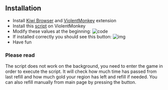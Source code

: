 ## Installation
- Install [Kiwi Browser][kiwi] and [ViolentMonkey][vm] extension
- Install this [script][myscript] on ViolentMonkey
- Modify these values at the beginning: ![code] 
- If installed correctly you should see this button: ![img]
- Have fun

### Please read
The script does not work on the background, you need to enter the game in order to execute the script.
It will check how much time has passed from last refill and how much gold your region has left and refill if needed. You can also refill manually from main page by pressing the button.


[kiwi]: https://play.google.com/store/apps/details?id=com.kiwibrowser.browser
[vm]: https://chrome.google.com/webstore/detail/violentmonkey/jinjaccalgkegednnccohejagnlnfdag
[myscript]: https://github.com/pbl0/refill_gold_rr/raw/master/RefillGold.user.js
[code]: https://raw.githubusercontent.com/pbl0/refill_gold_rr/master/code.png
[img]: https://raw.githubusercontent.com/pbl0/refill_gold_rr/master/screen.png


